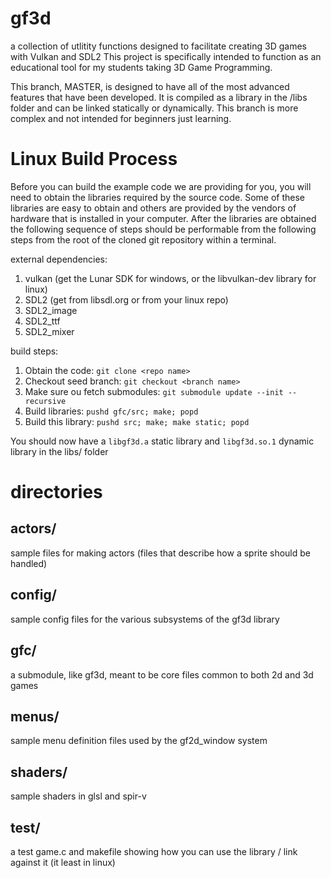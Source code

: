 # gf3d
a collection of utlitity functions designed to facilitate creating 3D games with Vulkan and SDL2
This project is specifically intended to function as an educational tool for my students taking 3D Game Programming.

This branch, MASTER, is designed to have all of the most advanced features that have been developed.  It is compiled as a library in the /libs folder and can be linked statically or dynamically.  This branch is more complex and not intended for beginners just learning.


# Linux Build Process

Before you can build the example code we are providing for you, you will need to obtain the libraries required
by the source code. Some of these libraries are easy to obtain and others are provided by the vendors of hardware
that is installed in your computer. After the libraries are obtained the following sequence of steps should be
performable from the following steps from the root of the cloned git repository within a terminal. 

external dependencies:
1. vulkan (get the Lunar SDK for windows, or the libvulkan-dev library for linux)
2. SDL2 (get from libsdl.org or from your linux repo)
3. SDL2_image
4. SDL2_ttf
5. SDL2_mixer

build steps:
1. Obtain the code: `git clone <repo name>`
2. Checkout seed branch: `git checkout <branch name>`
3. Make sure ou fetch submodules: `git submodule update --init --recursive`
4. Build libraries: `pushd gfc/src; make; popd`
5. Build this library: `pushd src; make; make static; popd`

You should now have a `libgf3d.a` static library and `libgf3d.so.1` dynamic library in the libs/ folder 

# directories
## actors/
sample files for making actors (files that describe how a sprite should be handled)
## config/
sample config files for the various subsystems of the gf3d library
## gfc/
a submodule, like gf3d, meant to be core files common to both 2d and 3d games
## menus/
sample menu definition files used by the gf2d_window system
## shaders/
sample shaders in glsl and spir-v
## test/
a test game.c and makefile showing how you can use the library / link against it (it least in linux)

